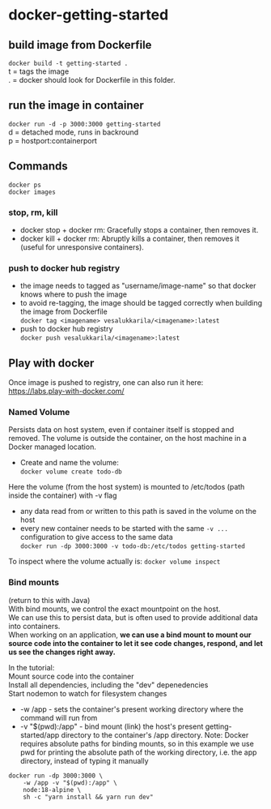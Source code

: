 # docker-getting-started

## build image from Dockerfile
```docker build -t getting-started .```  
t = tags the image  
. = docker should look for Dockerfile in this folder.

 ## run the image in container
 ```docker run -d -p 3000:3000 getting-started```  
d = detached mode, runs in backround  
p = hostport:containerport

## Commands
```docker ps```  
```docker images```
### stop, rm, kill
- docker stop + docker rm: Gracefully stops a container, then removes it.
- docker kill + docker rm: Abruptly kills a container, then removes it (useful for unresponsive containers).

### push to docker hub registry
- the image needs to tagged as "username/image-name" so that docker knows where to push the image  
- to avoid re-tagging, the image should be tagged correctly when building the image from Dockerfile  
```docker tag <imagename> vesalukkarila/<imagename>:latest```
- push to docker hub registry  
```docker push vesalukkarila/<imagename>:latest```

## Play with docker
Once image is pushed to registry, one can also run it here:  
https://labs.play-with-docker.com/

### Named Volume
Persists data on host system, even if container itself is stopped and removed. 
The volume is outside the container, on the host machine in a Docker managed location.  
- Create and name the volume:  
```docker volume create todo-db```  

Here the volume (from the host system) is mounted to /etc/todos (path inside the container) with -v flag
- any data read from or written to this path is saved in the volume on the host
- every new container needs to be started with the same ```-v ...``` configuration to give access to the same data  
```docker run -dp 3000:3000 -v todo-db:/etc/todos getting-started```  

To inspect where the volume actually is:
```docker volume inspect```

### Bind mounts
(return to this with Java)  
With bind mounts, we control the exact mountpoint on the host.  
We can use this to persist data, but is often used to provide additional data into containers.  
When working on an application, **we can use a bind mount to mount our source code into the container to let it see code changes, respond, and let us see the changes right away.**  

In the tutorial:  
Mount source code into the container  
Install all dependencies, including the "dev" depenedencies  
Start nodemon to watch for filesystem changes  
- -w /app - sets the container's present working directory where the command will run from
- -v "$(pwd):/app" - bind mount (link) the host's present getting-started/app directory to the container's /app directory. Note: Docker requires absolute paths for binding mounts, so in this example we use pwd for printing the absolute path of the working directory, i.e. the app directory, instead of typing it manually
```
docker run -dp 3000:3000 \
    -w /app -v "$(pwd):/app" \
    node:18-alpine \
    sh -c "yarn install && yarn run dev"
  ```   

